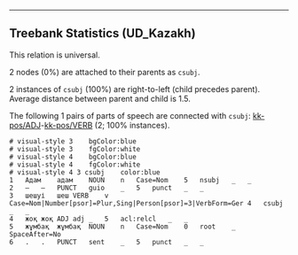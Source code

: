 

--------------------------------------------------------------------------------

## Treebank Statistics (UD_Kazakh)

This relation is universal.

2 nodes (0%) are attached to their parents as `csubj`.

2 instances of `csubj` (100%) are right-to-left (child precedes parent).
Average distance between parent and child is 1.5.

The following 1 pairs of parts of speech are connected with `csubj`: [kk-pos/ADJ]()-[kk-pos/VERB]() (2; 100% instances).


~~~ conllu
# visual-style 3	bgColor:blue
# visual-style 3	fgColor:white
# visual-style 4	bgColor:blue
# visual-style 4	fgColor:white
# visual-style 4 3 csubj	color:blue
1	Адам	адам	NOUN	n	Case=Nom	5	nsubj	_	_
2	–	–	PUNCT	guio	_	5	punct	_	_
3	шешуі	шеш	VERB	v	Case=Nom|Number[psor]=Plur,Sing|Person[psor]=3|VerbForm=Ger	4	csubj	_	_
4	жоқ	жоқ	ADJ	adj	_	5	acl:relcl	_	_
5	жұмбақ	жұмбақ	NOUN	n	Case=Nom	0	root	_	SpaceAfter=No
6	.	.	PUNCT	sent	_	5	punct	_	_

~~~


